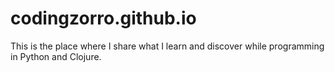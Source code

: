 # codingzorro.github.io

This is the place where I share what I learn and discover while programming in Python and Clojure.
